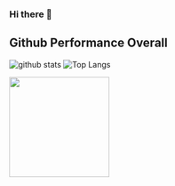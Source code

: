 ### Hi there 👋
## Github Performance Overall

![github stats](https://github-readme-stats.vercel.app/api?username=daniellumbantobing&show_icons=true)
![Top Langs](https://github-readme-stats.vercel.app/api/top-langs/?username=daniellumbantobing&latout=compact)
<!--
**daniellumbantobing/daniellumbantobing** is a ✨ _special_ ✨ repository because its `README.md` (this file) appears on your GitHub profile.

Here are some ideas to get you started:

- 🔭 I’m currently working on ...
- 🌱 I’m currently learning ...
- 👯 I’m looking to collaborate on ...
- 🤔 I’m looking for help with ...
- 💬 Ask me about ...
- 📫 How to reach me: ...
- 😄 Pronouns: ...
- ⚡ Fun fact: ...
-->
<img height="180em" src="https://camo.githubusercontent.com/9d983c33f12ed937770fe941eb696b46534a1afd2abdafb5a3c98a17a7075224/68747470733a2f2f6769746875622d726561646d652d73746174732d65696768742d74686574612e76657263656c2e6170702f6170692f746f702d6c616e67732f3f757365726e616d653d6e69636b32393035266c61796f75743d636f6d70616374266c616e67735f636f756e743d38267468656d653d616c676f6c6961" data-canonical-src="https://github-readme-stats-eight-theta.vercel.app/api/top-langs/?username=daniellumbantobing&amp;layout=compact&amp;langs_count=8&amp;theme=algolia" style="max-width:100%;">

